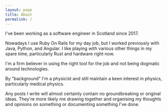 ```yaml
---
layout: page
title: About
permalink: /
---
```


I've been working as a software engineer in Scotland since 2017.

Nowadays I use Ruby On Rails for my day job, but I worked previously with Java, Python, and Angular.
I like playing with various other things in my spare time, particularly Rust and hardware right now.

I'm a firm believer in using the right tool for the job and not being dogmatic around technologies.

By "background" I'm a physicist and still maintain a keen interest in physics, particularly medical physics.

Any posts I write will almost certainly contain no groundbreaking or original ideas. They're
more likely me drawing together and organising my thoughts and opinions on something or documenting
something I've done.
